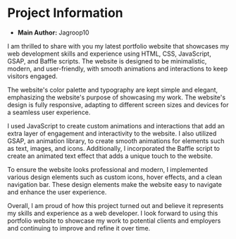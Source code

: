 # Project Information

- **Main Author:** Jagroop10

I am thrilled to share with you my latest portfolio website that showcases my web development skills and experience using HTML, CSS, JavaScript, GSAP, and Baffle scripts. The website is designed to be minimalistic, modern, and user-friendly, with smooth animations and interactions to keep visitors engaged.

The website's color palette and typography are kept simple and elegant, emphasizing the website's purpose of showcasing my work. The website's design is fully responsive, adapting to different screen sizes and devices for a seamless user experience.

I used JavaScript to create custom animations and interactions that add an extra layer of engagement and interactivity to the website. I also utilized GSAP, an animation library, to create smooth animations for elements such as text, images, and icons. Additionally, I incorporated the Baffle script to create an animated text effect that adds a unique touch to the website.

To ensure the website looks professional and modern, I implemented various design elements such as custom icons, hover effects, and a clean navigation bar. These design elements make the website easy to navigate and enhance the user experience.

Overall, I am proud of how this project turned out and believe it represents my skills and experience as a web developer. I look forward to using this portfolio website to showcase my work to potential clients and employers and continuing to improve and refine it over time.
